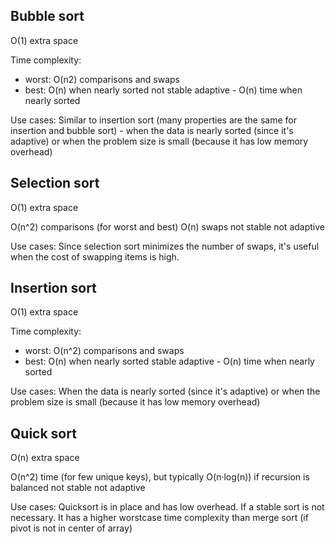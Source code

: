 ## Bubble sort

O(1) extra space 

Time complexity:
- worst: O(n2) comparisons and swaps
- best: O(n) when nearly sorted
not stable
adaptive - O(n) time when nearly sorted

Use cases:
Similar to insertion sort (many properties are the same for insertion and bubble sort) - when the data is nearly sorted (since it's adaptive) or when the problem size is small (because it has low memory overhead)

## Selection sort

O(1) extra space 

O(n^2) comparisons (for worst and best)
O(n) swaps
not stable
not adaptive

Use cases:
Since selection sort minimizes the number of swaps, it's useful when the cost of swapping items is high.

## Insertion sort

O(1) extra space 

Time complexity:
- worst: O(n^2) comparisons and swaps
- best: O(n) when nearly sorted
stable
adaptive - O(n) time when nearly sorted

Use cases:
When the data is nearly sorted (since it's adaptive) or when the problem size is small (because it has low memory overhead)

## Quick sort

O(n) extra space

O(n^2) time (for few unique keys), but typically O(n·log(n)) if recursion is balanced
not stable
not adaptive

Use cases:
Quicksort is in place and has low overhead. If a stable sort is not necessary. It has a higher worstcase time complexity than merge sort (if pivot is not in center of array)
